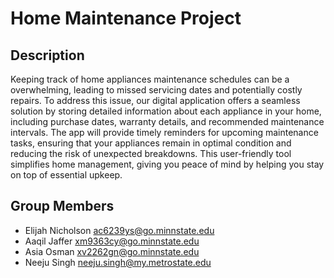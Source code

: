 # Home Maintenance Project

## Description

Keeping track of home appliances maintenance schedules can be a overwhelming, leading to missed servicing dates and potentially costly repairs. To address this issue, our digital application offers a seamless solution by storing detailed information about each appliance in your home, including purchase dates, warranty details, and recommended maintenance intervals. The app will provide timely reminders for upcoming maintenance tasks, ensuring that your appliances remain in optimal condition and reducing the risk of unexpected breakdowns. This user-friendly tool simplifies home management, giving you peace of mind by helping you stay on top of essential upkeep.

## Group Members

- Elijah Nicholson <ac6239ys@go.minnstate.edu>
- Aaqil Jaffer <xm9363cy@go.minnstate.edu>
- Asia Osman <xv2262gn@go.minnstate.edu>
- Neeju Singh <neeju.singh@my.metrostate.edu>
